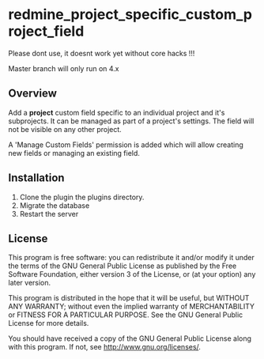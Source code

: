 # redmine_project_specific_custom_project_field

Please dont use, it doesnt work yet without core hacks !!!

Master branch will only run on 4.x


## Overview

Add a <b>project</b> custom field specific to an individual project and it's subprojects.  It
can be managed as part of a project's settings.  The field will not be visible 
on any other project.
 
A 'Manage Custom Fields' permission is added which will allow creating new 
fields or managing an existing field.

## Installation

1. Clone the plugin the plugins directory.
2. Migrate the database
3. Restart the server

## License

This program is free software: you can redistribute it and/or modify 
it under the terms of the GNU General Public License as published by
the Free Software Foundation, either version 3 of the License, or
(at your option) any later version.

This program is distributed in the hope that it will be useful,
but WITHOUT ANY WARRANTY; without even the implied warranty of
MERCHANTABILITY or FITNESS FOR A PARTICULAR PURPOSE.  See the
GNU General Public License for more details.

You should have received a copy of the GNU General Public License
along with this program.  If not, see <http://www.gnu.org/licenses/>.



